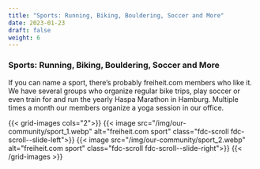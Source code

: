 ```yaml
---
title: "Sports: Running, Biking, Bouldering, Soccer and More"
date: 2023-01-23
draft: false
weight: 6
---
```

### Sports: Running, Biking, Bouldering, Soccer and More

If you can name a sport, there’s probably freiheit.com members who like it. We have several groups who organize regular bike trips, play soccer or even train for and run the yearly Haspa Marathon in Hamburg. Multiple times a month our members organize a yoga session in our office.

<div class="pb-36">
{{< grid-images cols="2">}}
    {{< image src="/img/our-community/sport_1.webp" alt="freiheit.com sport" class="fdc-scroll fdc-scroll--slide-left">}}
    {{< image src="/img/our-community/sport_2.webp" alt="freiheit.com sport" class="fdc-scroll fdc-scroll--slide-right">}}
{{< /grid-images >}}
</div>